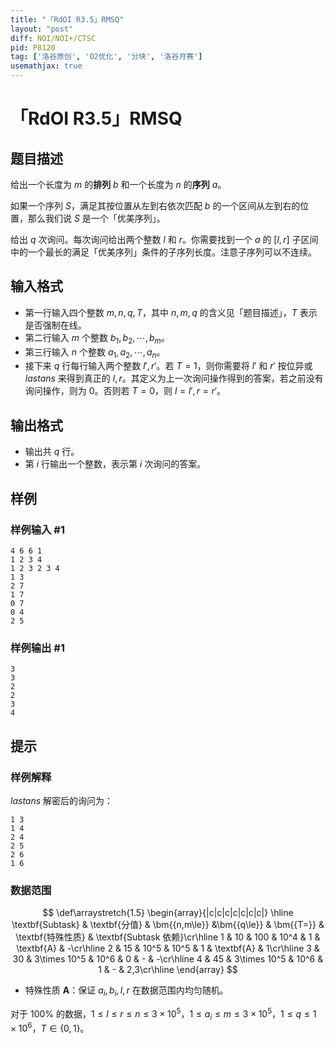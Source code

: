 ```yaml
---
title: "「RdOI R3.5」RMSQ"
layout: "post"
diff: NOI/NOI+/CTSC
pid: P8120
tag: ['洛谷原创', 'O2优化', '分块', '洛谷月赛']
usemathjax: true
---
```


# 「RdOI R3.5」RMSQ
## 题目描述

给出一个长度为 $m$ 的**排列** $b$ 和一个长度为 $n$ 的**序列** $a$。

如果一个序列 $S$，满足其按位置从左到右依次匹配 $b$ 的一个区间从左到右的位置，那么我们说 $S$ 是一个「优美序列」。

给出 $q$ 次询问。每次询问给出两个整数 $l$ 和 $r$。你需要找到一个 $a$ 的 $[l,r]$ 子区间中的一个最长的满足「优美序列」条件的子序列长度。注意子序列可以不连续。
## 输入格式

- 第一行输入四个整数 $m,n,q,T$，其中 $n,m,q$ 的含义见「题目描述」，$T$ 表示是否强制在线。
- 第二行输入 $m$ 个整数 $b_1,b_2,\cdots,b_m$。
- 第三行输入 $n$ 个整数 $a_1,a_2,\cdots,a_n$。
- 接下来 $q$ 行每行输入两个整数 $l',r'$。若 $T=1$，则你需要将 $l'$ 和 $r'$ 按位异或 $\mathit{lastans}$ 来得到真正的 $l,r$。其定义为上一次询问操作得到的答案，若之前没有询问操作，则为 $0$。否则若 $T=0$，则 $l=l',r=r'$。
## 输出格式

- 输出共 $q$ 行。
- 第 $i$ 行输出一个整数，表示第 $i$ 次询问的答案。
## 样例

### 样例输入 #1
```
4 6 6 1
1 2 3 4
1 2 3 2 3 4
1 3
2 7
1 7
0 7
0 4
2 5
```
### 样例输出 #1
```
3
3
2
2
3
4
```
## 提示

### 样例解释

$\mathit{lastans}$ 解密后的询问为：

```plain
1 3
1 4
2 4
2 5
2 6
1 6
```

### 数据范围

$$
\def\arraystretch{1.5}
\begin{array}{|c|c|c|c|c|c|c|} \hline
\textbf{Subtask} & \textbf{分值} & \bm{{n,m\le}} &\bm{{q\le}} & \bm{{T=}} & \textbf{特殊性质} & \textbf{Subtask 依赖}\cr\hline
1 & 10 & 100 & 10^4 & 1 & \textbf{A} & -\cr\hline
2 & 15 & 10^5 & 10^5 & 1 & \textbf{A} & 1\cr\hline
3 & 30 & 3\times 10^5 & 10^6 & 0 & - & -\cr\hline
4 & 45 & 3\times 10^5 & 10^6 & 1 & - & 2,3\cr\hline
\end{array}
$$

- 特殊性质 $\textbf{A}$：保证 $a_i,b_i,l,r$ 在数据范围内均匀随机。

对于 $100\%$ 的数据，$1\le l\le r\le n\le 3\times 10^5$，$1\le a_i\le m\le 3\times 10^5$，$1\le q \le 1\times 10^6$，$T \in \{0,1\}$。

